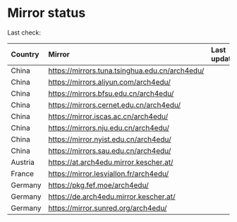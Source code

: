 <script src="./time.js"></script>
# Mirror status
Last check: <script type="text/javascript">localize(1732209623.965643);</script>

|Country|Mirror|Last update|
|:------|:-----|:----------|
|China|https://mirrors.tuna.tsinghua.edu.cn/arch4edu/|<script type="text/javascript">localize(1732171557);</script>|
|China|https://mirrors.aliyun.com/arch4edu/|<script type="text/javascript">localize(1732171557);</script>|
|China|https://mirrors.bfsu.edu.cn/arch4edu/|<script type="text/javascript">localize(1732171557);</script>|
|China|https://mirrors.cernet.edu.cn/arch4edu/|<script type="text/javascript">localize(1732171557);</script>|
|China|https://mirror.iscas.ac.cn/arch4edu/|<script type="text/javascript">localize(1732171557);</script>|
|China|https://mirrors.nju.edu.cn/arch4edu/|<script type="text/javascript">localize(1732085134);</script>|
|China|https://mirror.nyist.edu.cn/arch4edu/|<script type="text/javascript">localize(1732171557);</script>|
|China|https://mirrors.sau.edu.cn/arch4edu/|<script type="text/javascript">localize(1729319991);</script>|
|Austria|https://at.arch4edu.mirror.kescher.at/|<script type="text/javascript">localize(1732171557);</script>|
|France|https://mirror.lesviallon.fr/arch4edu/|<script type="text/javascript">localize(1732171557);</script>|
|Germany|https://pkg.fef.moe/arch4edu/|<script type="text/javascript">localize(1732171557);</script>|
|Germany|https://de.arch4edu.mirror.kescher.at/|<script type="text/javascript">localize(1732171557);</script>|
|Germany|https://mirror.sunred.org/arch4edu/|<script type="text/javascript">localize(1732171557);</script>|

<script src="./tablefilter/tablefilter.js"></script>
<script src="./table.js"></script>